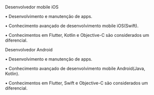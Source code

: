 Desenvolvedor mobile iOS

• Desenvolvimento e manutenção de apps.

• Conhecimento avançado de desenvolvimento mobile iOS(Swift).

• Conhecimentos em Flutter, Kotlin e Objective-C são considerados um diferencial.


Desenvolvedor Android

• Desenvolvimento e manutenção de apps.

• Conhecimento avançado de desenvolvimento mobile Android(Java, Kotlin).

• Conhecimentos​ em Flutter, Swift e Objective-C são considerados um diferencial.
